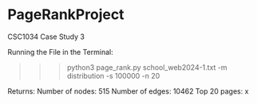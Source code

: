 # PageRankProject
CSC1034 Case Study 3

Running the File in the Terminal: 
>>> python3 page_rank.py school_web2024-1.txt -m distribution -s 100000 -n 20

Returns:
Number of nodes: 515
Number of edges: 10462
Top 20 pages:
x

